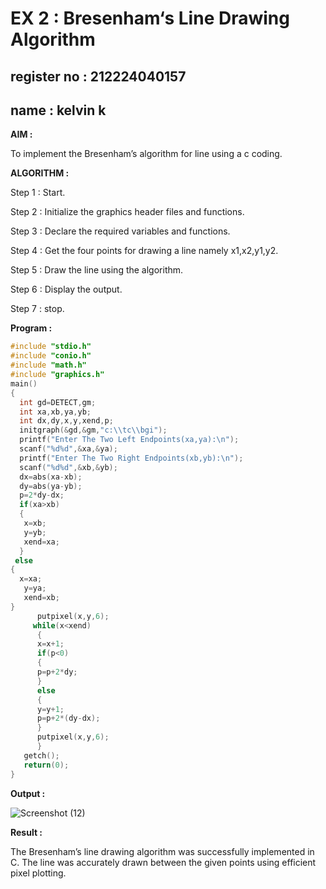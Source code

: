 # EX 2 : Bresenham‘s Line Drawing Algorithm

## register no : 212224040157
## name        : kelvin k

**AIM :**

 To  implement the Bresenham’s  algorithm for line using a c coding.

**ALGORITHM :**

   Step 1 : Start.
   
   Step 2 : Initialize the graphics header files and functions.

   Step 3 : Declare the required variables and functions.

   Step 4 : Get the four points for drawing a line namely x1,x2,y1,y2.

   Step 5 : Draw the line using the algorithm.

   Step  6 : Display the output.

   Step 7 : stop.

**Program :**
```c
#include "stdio.h" 
#include "conio.h" 
#include "math.h" 
#include "graphics.h" 
main() 
{ 
  int gd=DETECT,gm; 
  int xa,xb,ya,yb; 
  int dx,dy,x,y,xend,p; 
  initgraph(&gd,&gm,"c:\\tc\\bgi"); 
  printf("Enter The Two Left Endpoints(xa,ya):\n"); 
  scanf("%d%d",&xa,&ya); 
  printf("Enter The Two Right Endpoints(xb,yb):\n"); 
  scanf("%d%d",&xb,&yb); 
  dx=abs(xa-xb); 
  dy=abs(ya-yb); 
  p=2*dy-dx; 
  if(xa>xb) 
  { 
   x=xb; 
   y=yb; 
   xend=xa; 
  } 
 else 
{  
  x=xa; 
   y=ya; 
   xend=xb; 
} 
      putpixel(x,y,6); 
     while(x<xend) 
      { 
      x=x+1; 
      if(p<0) 
      { 
      p=p+2*dy; 
      } 
      else   
      { 
      y=y+1; 
      p=p+2*(dy-dx);   
      } 
      putpixel(x,y,6); 
      } 
   getch(); 
   return(0); 
}
```

**Output :**

![Screenshot (12)](https://github.com/user-attachments/assets/fa205f12-8cc0-470c-857b-4248b485781e)

**Result :**

The Bresenham’s line drawing algorithm was successfully implemented in C. The line was accurately drawn between the given points using efficient pixel plotting.

